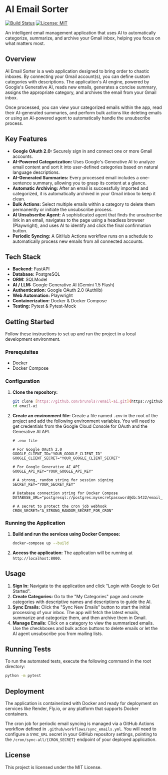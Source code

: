 # AI Email Sorter

[![Build Status](https://img.shields.io/badge/build-passing-brightgreen)](https://github.com/brunols7/email-ai)
[![License: MIT](https://img.shields.io/badge/License-MIT-yellow.svg)](https://opensource.org/licenses/MIT)

An intelligent email management application that uses AI to automatically categorize, summarize, and archive your Gmail inbox, helping you focus on what matters most.

## Overview

AI Email Sorter is a web application designed to bring order to chaotic inboxes. By connecting your Gmail account(s), you can define custom categories with descriptions. The application's AI engine, powered by Google's Generative AI, reads new emails, generates a concise summary, assigns the appropriate category, and archives the email from your Gmail inbox.

Once processed, you can view your categorized emails within the app, read their AI-generated summaries, and perform bulk actions like deleting emails or using an AI-powered agent to automatically handle the unsubscribe process.

## Key Features

* **Google OAuth 2.0:** Securely sign in and connect one or more Gmail accounts.
* **AI-Powered Categorization:** Uses Google's Generative AI to analyze email content and sort it into user-defined categories based on natural language descriptions.
* **AI-Generated Summaries:** Every processed email includes a one-sentence summary, allowing you to grasp its content at a glance.
* **Automatic Archiving:** After an email is successfully imported and categorized, it is automatically archived in your Gmail inbox to keep it clean.
* **Bulk Actions:** Select multiple emails within a category to delete them permanently or initiate the unsubscribe process.
* **AI Unsubscribe Agent:** A sophisticated agent that finds the unsubscribe link in an email, navigates to the page using a headless browser (Playwright), and uses AI to identify and click the final confirmation button.
* **Periodic Syncing:** A GitHub Actions workflow runs on a schedule to automatically process new emails from all connected accounts.

## Tech Stack

* **Backend:** FastAPI
* **Database:** PostgreSQL
* **ORM:** SQLModel
* **AI / LLM:** Google Generative AI (Gemini 1.5 Flash)
* **Authentication:** Google OAuth 2.0 (Authlib)
* **Web Automation:** Playwright
* **Containerization:** Docker & Docker Compose
* **Testing:** Pytest & Pytest-Mock

## Getting Started

Follow these instructions to set up and run the project in a local development environment.

### Prerequisites

* Docker
* Docker Compose

### Configuration

1.  **Clone the repository:**
    ```sh
    git clone [https://github.com/brunols7/email-ai.git](https://github.com/brunols7/email-ai.git)
    cd email-ai
    ```

2.  **Create an environment file:**
    Create a file named `.env` in the root of the project and add the following environment variables. You will need to get credentials from the Google Cloud Console for OAuth and the Generative AI API.

    ```dotenv
    # .env file

    # For Google OAuth 2.0
    GOOGLE_CLIENT_ID="YOUR_GOOGLE_CLIENT_ID"
    GOOGLE_CLIENT_SECRET="YOUR_GOOGLE_CLIENT_SECRET"

    # For Google Generative AI API
    GOOGLE_API_KEY="YOUR_GOOGLE_API_KEY"
    
    # A strong, random string for session signing
    SECRET_KEY="YOUR_SECRET_KEY"
    
    # Database connection string for Docker Compose
    DATABASE_URL="postgresql://postgres:mysecretpassword@db:5432/email_ai_db"
    
    # A secret to protect the cron job webhook
    CRON_SECRET="A_STRONG_RANDOM_SECRET_FOR_CRON"
    ```

### Running the Application

1.  **Build and run the services using Docker Compose:**
    ```sh
    docker-compose up --build
    ```

2.  **Access the application:**
    The application will be running at `http://localhost:8000`.

## Usage

1.  **Sign In:** Navigate to the application and click "Login with Google to Get Started".
2.  **Create Categories:** Go to the "My Categories" page and create categories with descriptive names and descriptions to guide the AI.
3.  **Sync Emails:** Click the "Sync New Emails" button to start the initial processing of your inbox. The app will fetch the latest emails, summarize and categorize them, and then archive them in Gmail.
4.  **Manage Emails:** Click on a category to view the summarized emails. Use the checkboxes and bulk action buttons to delete emails or let the AI agent unsubscribe you from mailing lists.

## Running Tests

To run the automated tests, execute the following command in the root directory:

```sh
python -m pytest
```

## Deployment

The application is containerized with Docker and ready for deployment on services like Render, Fly.io, or any platform that supports Docker containers.

The cron job for periodic email syncing is managed via a GitHub Actions workflow defined in `.github/workflows/sync_emails.yml`. You will need to configure a `SYNC_URL` secret in your GitHub repository settings, pointing to the `/cron/sync-all/{CRON_SECRET}` endpoint of your deployed application.

## License

This project is licensed under the MIT License.